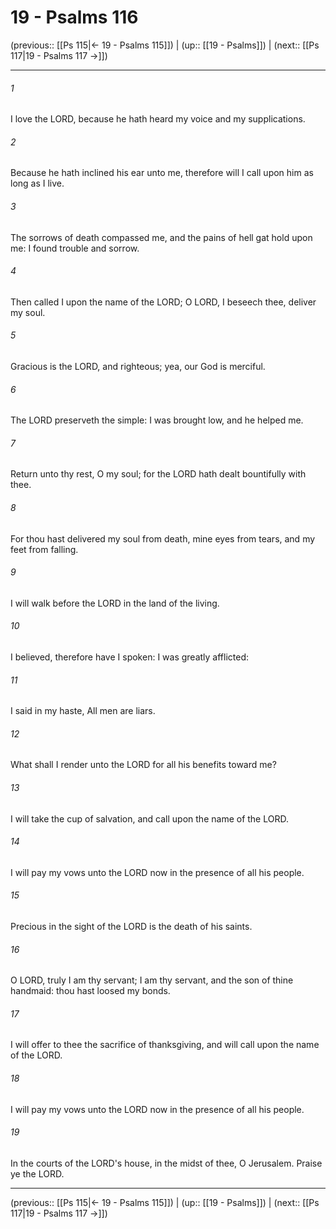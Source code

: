 # 19 - Psalms 116

(previous:: [[Ps 115|← 19 - Psalms 115]]) | (up:: [[19 - Psalms]]) | (next:: [[Ps 117|19 - Psalms 117 →]])

***


###### 1 
I love the LORD, because he hath heard my voice and my supplications. 

###### 2 
Because he hath inclined his ear unto me, therefore will I call upon him as long as I live. 

###### 3 
The sorrows of death compassed me, and the pains of hell gat hold upon me: I found trouble and sorrow. 

###### 4 
Then called I upon the name of the LORD; O LORD, I beseech thee, deliver my soul. 

###### 5 
Gracious is the LORD, and righteous; yea, our God is merciful. 

###### 6 
The LORD preserveth the simple: I was brought low, and he helped me. 

###### 7 
Return unto thy rest, O my soul; for the LORD hath dealt bountifully with thee. 

###### 8 
For thou hast delivered my soul from death, mine eyes from tears, and my feet from falling. 

###### 9 
I will walk before the LORD in the land of the living. 

###### 10 
I believed, therefore have I spoken: I was greatly afflicted: 

###### 11 
I said in my haste, All men are liars. 

###### 12 
What shall I render unto the LORD for all his benefits toward me? 

###### 13 
I will take the cup of salvation, and call upon the name of the LORD. 

###### 14 
I will pay my vows unto the LORD now in the presence of all his people. 

###### 15 
Precious in the sight of the LORD is the death of his saints. 

###### 16 
O LORD, truly I am thy servant; I am thy servant, and the son of thine handmaid: thou hast loosed my bonds. 

###### 17 
I will offer to thee the sacrifice of thanksgiving, and will call upon the name of the LORD. 

###### 18 
I will pay my vows unto the LORD now in the presence of all his people. 

###### 19 
In the courts of the LORD's house, in the midst of thee, O Jerusalem. Praise ye the LORD.

***

(previous:: [[Ps 115|← 19 - Psalms 115]]) | (up:: [[19 - Psalms]]) | (next:: [[Ps 117|19 - Psalms 117 →]])
